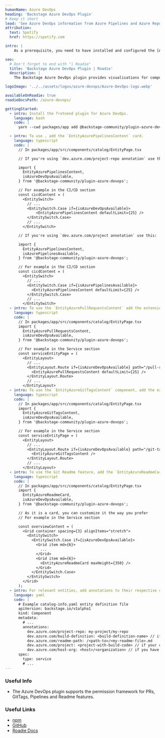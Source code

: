 ```yaml
---
humanName: Azure DevOps
heading: 'Backstage Azure DevOps Plugin'
# Keep it short
lead: 'See Azure DevOps information from Azure Pipelines and Azure Repos in Backstage'
attribution:
  text: Spotify
  href: https://spotify.com

intro: |
    As a prerequisite, you need to have installed and configured the [Azure DevOps Backend](https://github.com/backstage/community-plugins/tree/main/workspaces/azure-devops/plugins/azure-devops-backend) plugin before you move forward with any of these steps.

seo:
  # Don't forget to end with "| Roadie"
  title: 'Backstage Azure DevOps Plugin | Roadie'
  description: |
    The Backstage Azure DevOps plugin provides visualisations for components sourced from Azure DevOps, from services like Azure Pipelines and Azure Repos.

logoImage: '../../assets/logos/azure-devops/Azure-DevOps-logo.webp'

availableOnRoadie: true
roadieDocsPath: /azure-devops/

gettingStarted:
  - intro: Install the frotnend plugin for Azure DevOps.
    language: bash
    code: |
      yarn --cwd packages/app add @backstage-community/plugin-azure-devops

  - intro: To use , add the `EntityAzurePipelinesContent` card.
    language: typescript
    code: |
      // In packages/app/src/components/catalog/EntityPage.tsx

      // If you're using `dev.azure.com/project-repo annotation` use this:

      import {
        EntityAzurePipelinesContent,
        isAzureDevOpsAvailable,
      } from '@backstage-community/plugin-azure-devops';

      // For example in the CI/CD section
      const cicdContent = (
        <EntitySwitch>
          // ...
          <EntitySwitch.Case if={isAzureDevOpsAvailable}>
              <EntityAzurePipelinesContent defaultLimit={25} />
          </EntitySwitch.Case>
          // ...
        </EntitySwitch>

      // If you're using `dev.azure.com/project annotation` use this:

      import {
        EntityAzurePipelinesContent,
        isAzurePipelinesAvailable,
      } from '@backstage-community/plugin-azure-devops';

      // For example in the CI/CD section
      const cicdContent = (
        <EntitySwitch>
          // ...
          <EntitySwitch.Case if={isAzurePipelinesAvailable}>
            <EntityAzurePipelinesContent defaultLimit={25} />
          </EntitySwitch.Case>
          // ...
        </EntitySwitch>
  - intro: To use the `EntityAzurePullRequestsContent` add the extension to your Entity page.
    language: typescript
    code: |
      // In packages/app/src/components/catalog/EntityPage.tsx
      import {
        EntityAzurePullRequestsContent,
        isAzureDevOpsAvailable,
      } from '@backstage-community/plugin-azure-devops';

      // For example in the Service section
      const serviceEntityPage = (
        <EntityLayout>
          // ...
          <EntityLayout.Route if={isAzureDevOpsAvailable} path="/pull-requests" title="Pull Requests">
            <EntityAzurePullRequestsContent defaultLimit={25} />
          </EntityLayout.Route>
          // ...
        </EntityLayout>
  - intro: To use the `EntityAzureGitTagsContent` component, add the extension to your Entity page.
    language: typescript
    code: |
      // In packages/app/src/components/catalog/EntityPage.tsx
      import {
        EntityAzureGitTagsContent,
        isAzureDevOpsAvailable,
      } from '@backstage-community/plugin-azure-devops';

      // For example in the Service section
      const serviceEntityPage = (
        <EntityLayout>
          // ...
          <EntityLayout.Route if={isAzureDevOpsAvailable} path="/git-tags" title="Git Tags">
            <EntityAzureGitTagsContent />
          </EntityLayout.Route>
          // ...
        </EntityLayout>
  - intro: To use the Git Readme feature, add the `EntityAzureReadmeCard` component to your Entity page.
    language: typescript
    code: |
      // In packages/app/src/components/catalog/EntityPage.tsx
      import {
        EntityAzureReadmeCard,
        isAzureDevOpsAvailable,
      } from '@backstage-community/plugin-azure-devops';

      // As it is a card, you can customize it the way you prefer
      // For example in the Service section

      const overviewContent = (
        <Grid container spacing={3} alignItems="stretch">
          <EntitySwitch>
            <EntitySwitch.Case if={isAzureDevOpsAvailable}>
              <Grid item md={6}>
                ...
              </Grid>
              <Grid item md={6}>
                <EntityAzureReadmeCard maxHeight={350} />
              </Grid>
            </EntitySwitch.Case>
          </EntitySwitch>
        </Grid>
      );
  - intro: For relevant entities, add annotations to their respective catalog-info.yaml files
    language: yaml
    code: |
      # Example catalog-info.yaml entity definition file
      apiVersion: backstage.io/v1alpha1
      kind: Component
      metadata:
        # ...
        annotations:
          dev.azure.com/project-repo: my-project/my-repo
          dev.azure.com/build-definition: <build-definition-name> // if you have multiple entities in a single monorepo you'll need to specify the builds
          dev.azure.com/readme-path: /<path-to>/<my-readme-file>.md
          dev.azure.com/project: <project-with-build-code> // if your code is in a diferent repo
          dev.azure.com/host-org: <host>/<organization> // if you have multiple organisations
      spec:
        type: service
        # ...
---
```


### Useful Info

- The Azure DevOps plugin supports the permission framework for PRs, GitTags, Pipelines and Readme features.

### Useful Links

- [npm](https://www.npmjs.com/package/@backstage-community/plugin-azure-devops)
- [GitHub](https://github.com/backstage/community-plugins/tree/main/workspaces/azure-devops/plugins/azure-devops)
- [Roadie Docs]()
